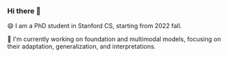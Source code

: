 ### Hi there 👋  

😄 I am a PhD student in Stanford CS, starting from 2022 fall.

🌱 I'm currently working on foundation and multimodal models, focusing on their adaptation, generalization, and interpretations.

<!--
**Wuyxin/Wuyxin** is a ✨ _special_ ✨ repository because its `README.md` (this file) appears on your GitHub profile.

Here are some ideas to get you started:

- 🔭 I’m currently working on ...
- 🌱 I’m currently learning ...
- 👯 I’m looking to collaborate on ...
- 🤔 I’m looking for help with ...
- 💬 Ask me about ...
- 📫 How to reach me: ...
- 😄 Pronouns: ...
- ⚡ Fun fact: ...
-->
